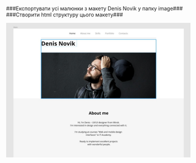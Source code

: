 
###Експортувати усі малюнки з макету Denis Novik у папку image###
###Створити html структуру цього макету###

![скрин макета](screen.jpg)